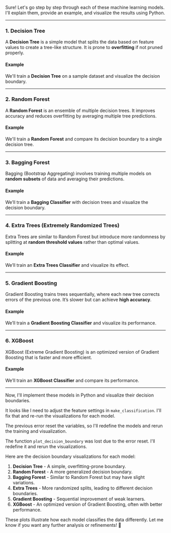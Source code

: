 Sure! Let's go step by step through each of these machine learning models. I'll explain them, provide an example, and visualize the results using Python.

---

### **1. Decision Tree**
A **Decision Tree** is a simple model that splits the data based on feature values to create a tree-like structure. It is prone to **overfitting** if not pruned properly.

#### **Example**
We'll train a **Decision Tree** on a sample dataset and visualize the decision boundary.

---

### **2. Random Forest**
A **Random Forest** is an ensemble of multiple decision trees. It improves accuracy and reduces overfitting by averaging multiple tree predictions.

#### **Example**
We'll train a **Random Forest** and compare its decision boundary to a single decision tree.

---

### **3. Bagging Forest**
Bagging (Bootstrap Aggregating) involves training multiple models on **random subsets** of data and averaging their predictions.

#### **Example**
We’ll train a **Bagging Classifier** with decision trees and visualize the decision boundary.

---

### **4. Extra Trees (Extremely Randomized Trees)**
Extra Trees are similar to Random Forest but introduce more randomness by splitting at **random threshold values** rather than optimal values.

#### **Example**
We’ll train an **Extra Trees Classifier** and visualize its effect.

---

### **5. Gradient Boosting**
Gradient Boosting trains trees sequentially, where each new tree corrects errors of the previous one. It’s slower but can achieve **high accuracy**.

#### **Example**
We’ll train a **Gradient Boosting Classifier** and visualize its performance.

---

### **6. XGBoost**
XGBoost (Extreme Gradient Boosting) is an optimized version of Gradient Boosting that is faster and more efficient.

#### **Example**
We’ll train an **XGBoost Classifier** and compare its performance.

---

Now, I'll implement these models in Python and visualize their decision boundaries.

It looks like I need to adjust the feature settings in `make_classification`. I'll fix that and re-run the visualizations for each model.

The previous error reset the variables, so I'll redefine the models and rerun the training and visualization.

The function `plot_decision_boundary` was lost due to the error reset. I'll redefine it and rerun the visualizations.

Here are the decision boundary visualizations for each model:

1. **Decision Tree** - A simple, overfitting-prone boundary.
2. **Random Forest** - A more generalized decision boundary.
3. **Bagging Forest** - Similar to Random Forest but may have slight variations.
4. **Extra Trees** - More randomized splits, leading to different decision boundaries.
5. **Gradient Boosting** - Sequential improvement of weak learners.
6. **XGBoost** - An optimized version of Gradient Boosting, often with better performance.

These plots illustrate how each model classifies the data differently. Let me know if you want any further analysis or refinements! 🚀
